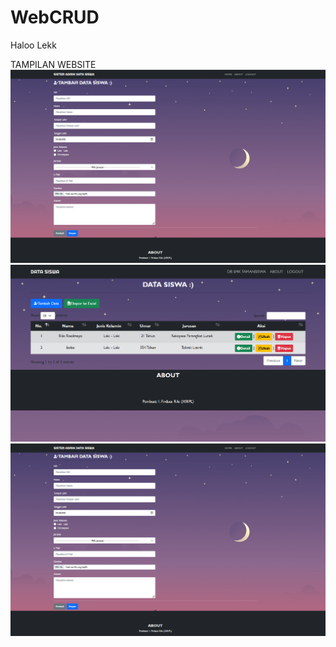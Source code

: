 # WebCRUD
Haloo Lekk 

TAMPILAN WEBSITE
![gambar](https://github.com/rilostilllearning/project_rilo/blob/master/ftony/Cuplikan%20layar%202024-11-18%20114039.png)
![gambar](https://github.com/rilostilllearning/project_rilo/blob/master/ftony/Cuplikan%20layar%202024-11-18%20113929.png)
![gambar](https://github.com/rilostilllearning/project_rilo/blob/master/ftony/Cuplikan%20layar%202024-11-18%20114039.png)
